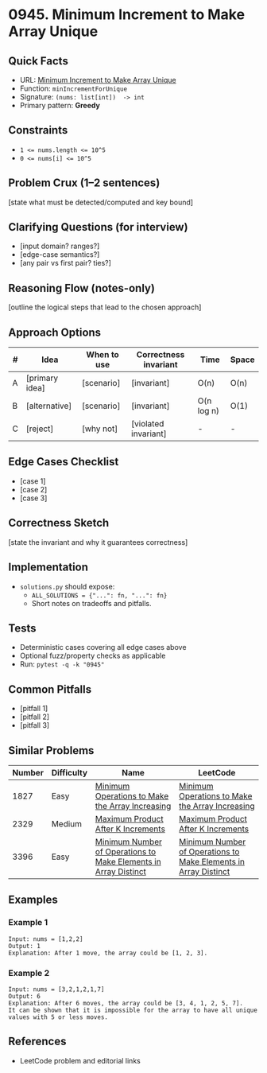# 0945. Minimum Increment to Make Array Unique

## Quick Facts

- URL: [Minimum Increment to Make Array Unique](https://leetcode.com/problems/minimum-increment-to-make-array-unique/)
- Function: `minIncrementForUnique`
- Signature: `(nums: list[int])  -> int`
- Primary pattern: **Greedy**

## Constraints

- `1 <= nums.length <= 10^5`
- `0 <= nums[i] <= 10^5`

## Problem Crux (1–2 sentences)

[state what must be detected/computed and key bound]

## Clarifying Questions (for interview)

- [input domain? ranges?]
- [edge-case semantics?]
- [any pair vs first pair? ties?]

## Reasoning Flow (notes-only)

[outline the logical steps that lead to the chosen approach]

## Approach Options

| # | Idea | When to use | Correctness invariant | Time | Space |
|---|------|-------------|-----------------------|------|-------|
| A | [primary idea] | [scenario] | [invariant] | O(n) | O(n) |
| B | [alternative] | [scenario] | [invariant] | O(n log n) | O(1) |
| C | [reject] | [why not] | [violated invariant] | - | - |

## Edge Cases Checklist

- [case 1]
- [case 2]
- [case 3]

## Correctness Sketch

[state the invariant and why it guarantees correctness]

## Implementation

- `solutions.py` should expose:
  - `ALL_SOLUTIONS = {"...": fn, "...": fn}`
  - Short notes on tradeoffs and pitfalls.

## Tests

- Deterministic cases covering all edge cases above
- Optional fuzz/property checks as applicable
- Run: `pytest -q -k "0945"`

## Common Pitfalls

- [pitfall 1]
- [pitfall 2]
- [pitfall 3]

## Similar Problems

| Number | Difficulty | Name | LeetCode |
|---|---|---|---|
| 1827 | Easy | [Minimum Operations to Make the Array Increasing](../1827-minimum-operations-to-make-the-array-increasing/readme.md) | [Minimum Operations to Make the Array Increasing](https://leetcode.com/problems/minimum-operations-to-make-the-array-increasing/) |
| 2329 | Medium | [Maximum Product After K Increments](../2329-maximum-product-after-k-increments/readme.md) | [Maximum Product After K Increments](https://leetcode.com/problems/maximum-product-after-k-increments/) |
| 3396 | Easy | [Minimum Number of Operations to Make Elements in Array Distinct](../3396-minimum-number-of-operations-to-make-elements-in-array-distinct/readme.md) | [Minimum Number of Operations to Make Elements in Array Distinct](https://leetcode.com/problems/minimum-number-of-operations-to-make-elements-in-array-distinct/) |

## Examples

### Example 1

```text
Input: nums = [1,2,2]
Output: 1
Explanation: After 1 move, the array could be [1, 2, 3].
```

### Example 2

```text
Input: nums = [3,2,1,2,1,7]
Output: 6
Explanation: After 6 moves, the array could be [3, 4, 1, 2, 5, 7].
It can be shown that it is impossible for the array to have all unique values with 5 or less moves.
```

## References

- LeetCode problem and editorial links
